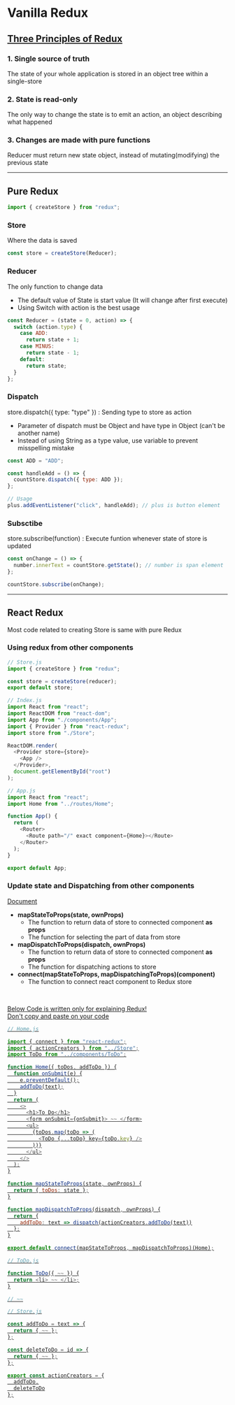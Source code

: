 # Vanilla Redux

## [Three Principles of Redux](https://redux.js.org/introduction/three-principles/)

### 1. Single source of truth

The state of your whole application is stored in an object tree within a single-store

### 2. State is read-only

The only way to change the state is to emit an action, an object describing what happened

### 3. Changes are made with pure functions

Reducer must return new state object, instead of mutating(modifying) the previous state

---

## Pure Redux

```js
import { createStore } from "redux";
```

### Store

Where the data is saved

```js
const store = createStore(Reducer);
```

### Reducer

The only function to change data

- The default value of State is start value (It will change after first execute)
- Using Switch with action is the best usage

```js
const Reducer = (state = 0, action) => {
  switch (action.type) {
    case ADD:
      return state + 1;
    case MINUS:
      return state - 1;
    default:
      return state;
  }
};
```

### Dispatch

store.dispatch({ type: "type" }) : Sending type to store as action

- Parameter of dispatch must be Object and have type in Object (can't be another name)
- Instead of using String as a type value, use variable to prevent misspelling mistake

```js
const ADD = "ADD";

const handleAdd = () => {
  countStore.dispatch({ type: ADD });
};

// Usage
plus.addEventListener("click", handleAdd); // plus is button element
```

### Subsctibe

store.subscribe(function) : Execute funtion whenever state of store is updated

```js
const onChange = () => {
  number.innerText = countStore.getState(); // number is span element
};

countStore.subscribe(onChange);
```

---

## React Redux

Most code related to creating Store is same with pure Redux

### Using redux from other components

```js
// Store.js
import { createStore } from "redux";

const store = createStore(reducer);
export default store;
```

```js
// Index.js
import React from "react";
import ReactDOM from "react-dom";
import App from "./components/App";
import { Provider } from "react-redux";
import store from "./Store";

ReactDOM.render(
  <Provider store={store}>
    <App />
  </Provider>,
  document.getElementById("root")
);

// App.js
import React from "react";
import Home from "../routes/Home";

function App() {
  return (
    <Router>
      <Route path="/" exact component={Home}></Route>
    </Router>
  );
}

export default App;
```

### Update state and Dispatching from other components

[Document](https://react-redux.js.org/using-react-redux/connect-mapstate)

- **mapStateToProps(state, ownProps)**
  - The function to return data of store to connected component **as props**
  - The function for selecting the part of data from store
- **mapDispatchToProps(dispatch, ownProps)**
  - The function to return data of store to connected component **as props**
  - The function for dispatching actions to store
- **connect(mapStateToProps, mapDispatchingToProps)(component)**
  - The function to connect react component to Redux store

<br>

<U> Below Code is written only for explaining Redux! <br>
Don't copy and paste on your code <U/>

```js
// Home.js

import { connect } from "react-redux";
import { actionCreators } from "../Store";
import ToDo from "../components/ToDo";

function Home({ toDos, addToDo }) {
  function onSubmit(e) {
    e.preventDefault();
    addToDo(text);
  }
  return (
    <>
      <h1>To Do</h1>
      <form onSubmit={onSubmit}> ~~ </form>
      <ul>
        {toDos.map(toDo => (
          <ToDo {...toDo} key={toDo.key} />
        ))}
      </ul>
    </>
  );
}

function mapStateToProps(state, ownProps) {
  return { toDos: state };
}

function mapDispatchToProps(dispatch, ownProps) {
  return {
    addToDo: text => dispatch(actionCreators.addToDo(text))
  };
}

export default connect(mapStateToProps, mapDispatchToProps)(Home);
```

```js
// ToDo.js

function ToDo({ ~~ }) {
  return <li> ~~ </li>;
}

// ~~
```

```js
// Store.js

const addToDo = text => {
  return { ~~ };
};

const deleteToDo = id => {
  return { ~~ };
};

export const actionCreators = {
  addToDo,
  deleteToDo
};
```
